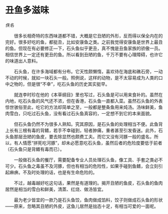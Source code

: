 # 丑鱼多滋味

*佚名*

　　很多长相奇特的东西味道都不错，大概是它丑陋的外形，反而得以保全内在的完好。很多好吃的鱼，都挺丑，比如安康鱼之类。之前我觉得安康鱼是世界上最丑的鱼。但现在有必要修正—下，石头鱼似乎更丑，真不愧是丑鱼家族的骄傲一员。相信世界上一定还有更丑的鱼。所以看到丑陋的鱼，千万不要有心理障碍，也许它的味道出人意料。

　　石头鱼，在许多海域都有分布。它天性颇懒惰，喜欢待在海底和礁石旁，一动不动的时候，就如一块石头一般。照例说，这样的动物，是不太容易成为人类的口中之物的，但是很“不幸”，吃石头鱼的历史其实挺早。

　　就连李时珍在他的《本草纲目》里也写过，石头鱼是可以用来食补的。虽然在内地，吃石头鱼的风气还不浓，但在香港，石头鱼一直都入菜。虽然石头鱼的外表惊世骇俗至此，吃它的方法却简单之至，一般都是整条鱼用来炖汤。汤味鲜美，鱼肉雪白，只吃过石头鱼，没有看过石头鱼真容的，一定想不到它的本来面貌。

　　但石头鱼仍然不为很多人熟知。究其原因，是石头鱼的处理相当不便。此鱼背上长有三根有毒的背鳍，若手不幸碰到，轻者肿痛，重者甚至引发昏迷。此外，石头鱼那层丑陋的鱼皮，要去除显然也颇费工夫。而它又没有河豚一般的盛名，所以，有人情愿“拼死吃河豚”，却未必愿意吃石头鱼，虽然后者的危险度要低于前者（石头鱼只是背鳍有毒而已）。

　　一般做石头鱼的餐厅，需要配备专业人员处理石头鱼，像工具、手套之类必不可少。石头鱼之毒虽不及河豚，但也有相当的危险性，如果手碰到鱼鳍，会立刻引起麻痹。不及时处理的话，也是有生命危险的。

　　不过，越毒越好吃这句话，果然是有道理的。揭开丑陋的鱼皮，石头鱼的鱼肉居然是相当的雪白和鲜美，清蒸、红烧、做汤皆宜。

　　最为老少皆宜的一款乃是石头鱼饺，鱼肉做成馅料，饺子则做成石头鱼的形状——原来，忽略其丑陋的外皮，这鱼儿居然是拙态十足，有相当可爱的一面呢。